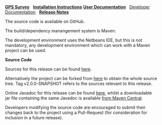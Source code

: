 [**GPS Survey**](index.html)&nbsp;&nbsp;
[**Installation Instructions**](install.html)
[**User Documentation**](user.html)&nbsp;&nbsp;
[Developer Documentation](developer.html)&nbsp;&nbsp;
[**Release Notes**](release.html)

The source code is available on GitHub.

The build/dependency manangement system is Maven.

The development environment uses the Netbeans IDE, but this is not mandatory,
any development environment which can work with a Maven project can be used.

**Source Code**

Sources for this release can be found [here](https://github.com/The-Retired-Programmer/gpssurvey/releases/tag/v2.0.0-SNAPSHOT).

Alternatively the project can be forked from [here](https://github.com/The-Retired-Programmer/gpssurvey)
to obtain the whole source tree.  Tag v2.0.0-SNAPSHOT refers to the sources
relevant to this release.

Online Javadoc for this release can be found [here](http://www.javadoc.io/doc/uk.theretiredprogrammer/gpssurvey),
whilst a downloadable jar file containing the same Javadoc is available
[from Maven Central](http://central.maven.org/maven2/uk/theretiredprogrammer/gpssurvey/2.0.0-SNAPSHOT/gpssurvey-2.0.0-SNAPSHOT-javadoc.jar).

Developers modifying the source code are encouraged to submit their changes
back to the project using a Pull-Request (for consideration for
inclusion in a future release).

